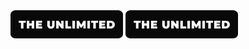<img src="https://github.com/AlexeyShpavda/alexeyshpavda/blob/master/assets/the_unlimited.png" alt="The Unlimited" width="180"/>

<a href="https://the-unl.com" target="_blank">
  <img src="https://github.com/AlexeyShpavda/alexeyshpavda/blob/master/assets/the_unlimited.png" alt="The Unlimited" width="180"/>
</a>
